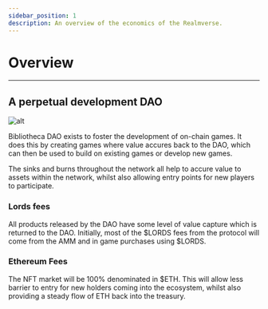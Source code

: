 ```yaml
---
sidebar_position: 1
description: An overview of the economics of the Realmverse.
---
```


# Overview

---

## A perpetual development DAO

![alt](/img/game/token-flow.png)

Bibliotheca DAO exists to foster the development of on-chain games. It does this by creating games where value accures back to the DAO, which can then be used to build on existing games or develop new games.

The sinks and burns throughout the network all help to accure value to assets within the network, whilst also allowing entry points for new players to participate. 


### Lords fees

All products released by the DAO have some level of value capture which is returned to the DAO. Initially, most of the $LORDS fees from the protocol will come from the AMM and in game purchases using $LORDS.

### Ethereum Fees

The NFT market will be 100% denominated in $ETH. This will allow less barrier to entry for new holders coming into the ecosystem, whilst also providing a steady flow of ETH back into the treasury.
